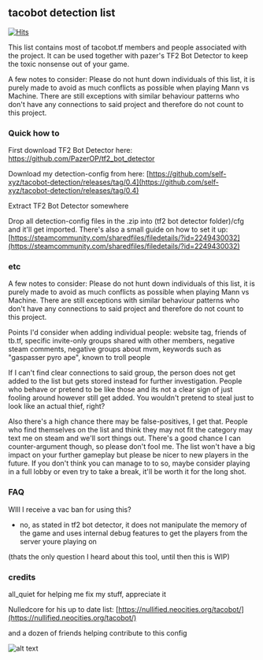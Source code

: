 ## tacobot detection list

[![Hits](https://hits.seeyoufarm.com/api/count/incr/badge.svg?url=https%3A%2F%2Fself-xyz.github.io%2Ftacobot-detection%2F&count_bg=%23000000&title_bg=%23C95D05&icon=github.svg&icon_color=%23FFFFFF&title=views&edge_flat=false)](https://hits.seeyoufarm.com)

This list contains most of tacobot.tf members and people associated with the project. It can be used together with pazer's TF2 Bot Detector to keep the toxic nonsense out of your game.

A few notes to consider: Please do not hunt down individuals of this list, it is purely made to avoid as much conflicts as possible when playing Mann vs Machine. There are still exceptions with similar behaviour patterns who don't have any connections to said project and therefore do not count to this project.

### Quick how to

First download TF2 Bot Detector here: [https://github.com/PazerOP/tf2_bot_detector
](https://github.com/PazerOP/tf2_bot_detector)

Download my detection-config from here: [https://github.com/self-xyz/tacobot-detection/releases/tag/0.4](https://github.com/self-xyz/tacobot-detection/releases/tag/0.4)

Extract TF2 Bot Detector somewhere

Drop all detection-config files in the .zip into (tf2 bot detector folder)/cfg and it'll get imported. There's also a small guide on how to set it up: [https://steamcommunity.com/sharedfiles/filedetails/?id=2249430032](https://steamcommunity.com/sharedfiles/filedetails/?id=2249430032)

### etc

A few notes to consider: Please do not hunt down individuals of this list, it is purely made to avoid as much conflicts as possible when playing Mann vs Machine. There are still exceptions with similar behaviour patterns who don't have any connections to said project and therefore do not count to this project.

Points I'd consider when adding individual people: website tag, friends of tb.tf, specific invite-only groups shared with other members, negative steam comments, negative groups about mvm, keywords such as "gaspasser pyro ape", known to troll people

If I can't find clear connections to said group, the person does not get added to the list but gets stored instead for further investigation. People who behave or pretend to be like those and its not a clear sign of just fooling around however still get added. You wouldn't pretend to steal just to look like an actual thief, right?

Also there's a high chance there may be false-positives, I get that. People who find themselves on the list and think they may not fit the category may text me on steam and we'll sort things out. There's a good chance I can counter-argument though, so please don't fool me. The list won't have a big impact on your further gameplay but please be nicer to new players in the future. If you don't think you can manage to to so, maybe consider playing in a full lobby or even try to take a break, it'll be worth it for the long shot.

### FAQ

WIll I receive a vac ban for using this?
- no, as stated in tf2 bot detector, it does not manipulate the memory of the game and uses internal debug features to get the players from the server youre playing on

(thats the only question I heard about this tool, until then this is WIP)
### credits

all_quiet for helping me fix my stuff, appreciate it

Nulledcore for his up to date list: [https://nullified.neocities.org/tacobot/](https://nullified.neocities.org/tacobot/)

and a dozen of friends helping contribute to this config

![alt text](https://i.imgur.com/BHF94ph.png "lol")

